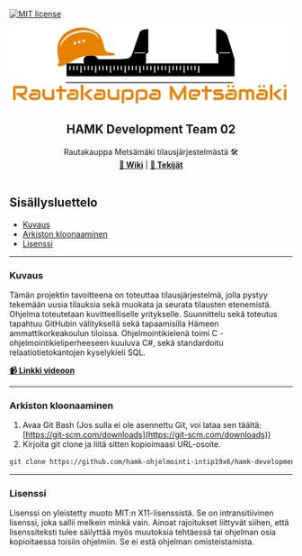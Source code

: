 [![MIT license](https://img.shields.io/badge/License-MIT-blue.svg)](https://mit-license.org/)


<p align="center">
  <a href="https://github.com/hamk-ohjelmointi-intip19x6/hamk-development-team-02">
    <img src="images/store.png" alt="Logo" width="500" height="138">
  </a>
  <h2 align="center">HAMK Development Team 02</h2>
  
  <p align="center">
    Rautakauppa Metsämäki tilausjärjestelmästä 🛠️
    <br />
    <a href="https://github.com/hamk-ohjelmointi-intip19x6/hamk-development-team-02/wiki"><strong>📙 Wiki</strong></a>
	|
	<a href="https://github.com/hamk-ohjelmointi-intip19x6/hamk-development-team-02/graphs/contributors"><strong>👥 Tekijät</strong></a>
    <br />
    <br />
  </p>
</p>

## Sisällysluettelo
* [Kuvaus](#kuvaus)
* [Arkiston kloonaaminen](#arkiston-kloonaaminen) 
* [Lisenssi](#lisenssi)

---

### Kuvaus
Tämän projektin tavoitteena on toteuttaa tilausjärjestelmä, jolla pystyy tekemään uusia tilauksia sekä muokata ja seurata 
tilausten etenemistä. Ohjelma toteutetaan kuvitteelliselle yritykselle. Suunnittelu sekä toteutus tapahtuu GitHubin välityksellä 
sekä tapaamisilla Hämeen ammattikorkeakoulun tiloissa. Ohjelmointikielenä toimi C -ohjelmointikieliperheeseen kuuluva C#, sekä
standardoitu relaatiotietokantojen kyselykieli SQL.

<a href="https://www.youtube.com/watch?v=7xhs9KFVZT0&feature=youtu.be"><strong>📹 Linkki videoon</strong></a>

---

### Arkiston kloonaaminen
1. Avaa Git Bash (Jos sulla ei ole asennettu Git, voi lataa sen täältä: [https://git-scm.com/downloads](https://git-scm.com/downloads))
2. Kirjoita git clone ja liitä sitten kopioimaasi URL-osoite.
```sh
git clone https://github.com/hamk-ohjelmointi-intip19x6/hamk-development-team-02.git
```

---

### Lisenssi
Lisenssi on yleistetty muoto MIT:n X11-lisenssistä. Se on intransitiivinen lisenssi, joka sallii melkein minkä vain. Ainoat rajoitukset 
liittyvät siihen, että lisenssiteksti tulee säilyttää myös muutoksia tehtäessä tai ohjelman osia kopioitaessa toisiin ohjelmiin. 
Se ei estä ohjelman omisteistamista.
